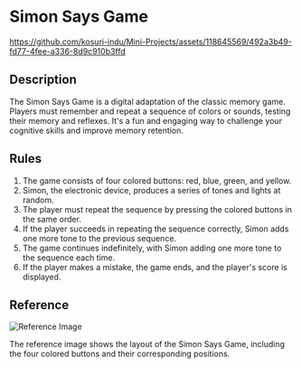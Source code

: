 # Simon Says Game

https://github.com/kosuri-indu/Mini-Projects/assets/118645569/492a3b49-fd77-4fee-a336-8d9c910b3ffd

## Description

The Simon Says Game is a digital adaptation of the classic memory game. Players must remember and repeat a sequence of colors or sounds, testing their memory and reflexes. It's a fun and engaging way to challenge your cognitive skills and improve memory retention.

## Rules

1. The game consists of four colored buttons: red, blue, green, and yellow.
2. Simon, the electronic device, produces a series of tones and lights at random.
3. The player must repeat the sequence by pressing the colored buttons in the same order.
4. If the player succeeds in repeating the sequence correctly, Simon adds one more tone to the previous sequence.
5. The game continues indefinitely, with Simon adding one more tone to the sequence each time.
6. If the player makes a mistake, the game ends, and the player's score is displayed.

## Reference

![Reference Image](https://github.com/kosuri-indu/Mini-Projects/assets/118645569/2f16345d-7f56-46e4-a29b-5824434a583b)

The reference image shows the layout of the Simon Says Game, including the four colored buttons and their corresponding positions.

